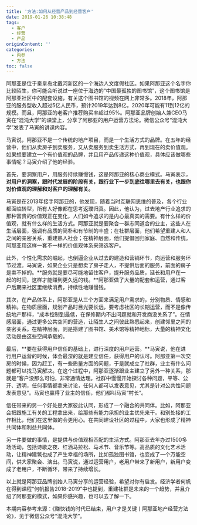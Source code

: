 ```yaml
---
title: '方法:如何从经营产品到经营客户'
date: 2019-01-26 10:38:48
tags:
  - 客户
  - 经营
  - 产品
originContent: ''
categories:
  - 内参
  - 方法
toc: false
---
```

阿那亚是位于秦皇岛北戴河新区的一个海边人文度假社区。如果阿那亚这个名字你比较陌生，你可能会听说过一座位于海边的“中国最孤独的图书馆”，这个图书馆是阿那亚社区中的配套设施，有关这个图书馆的视频在网上非常多。2018年，阿那亚的服务型收入超过5亿人民币，预计2019年达到8亿，2020年可能有11到12亿的规模。而且，阿那亚的老客户推荐购买率超过95%。阿那亚品牌创始人兼CEO马寅在“混沌大学”的课堂上，分享了阿那亚的用户运营方法论。微信公众号“混沌大学”发表了马寅的讲课内容。<escape><!-- more --></escape>

马寅说，阿那亚不是一个传统的地产项目，而是一个生活方式的品牌。在五年的经营中，他们从卖房子到卖服务，又从卖服务到卖生活方式，再到现在的卖价值观。如果想要建立一个有价值观的品牌，并且用产品传递这种价值观，具体应该做哪些事情呢？马寅介绍了他的经验。

首先，要洞察用户，用服务持续赚慢钱，这是阿那亚的核心商业模式。马寅表示，**对用户的洞察，跟时代发展的阶段有关，跟行业下一步到底往哪里去有关，也跟你对价值观的理解和对客户的理解有关。**

马寅是在2013年接手阿那亚的，他发现，随着当时互联网思维的普及，各个行业都面临转型，所有人好像都在思考返璞归真。因此，他认为，过去地产行业追求的那种富贵的价值观正在变化，人们如今追求的是内心最真实的需要。有什么样的价值观，就有什么样的生活方式。阿那亚就是要聚合一群志同道合的业主，这些人在生活层面，强调有品质的简朴和有节制的丰盛；在社群层面，他们希望重建人和人之间的亲密关系，重建熟人社会；在精神层面，他们提倡回归家庭、自然和传统。阿那亚用这样一套不一样的价值观体系来筛选客户。

此外，个性化需求的崛起，也倒逼企业从过去的建造和营销环节，向运营和服务环节过渡。马寅说，如果企业只是想卖了房子走人，不提供后面的服务，前面的房子是卖不掉的。**服务就是要尽可能地留住客户，提升服务品质，延长和用户在一起的时间，这样才能赚到更久远的钱。**阿那亚做了大量的配套和运营，通过客户后期来社区里继续消费，持续性地赚慢钱。

其次，在产品体系上，阿那亚是从三个方面来满足用户需求的，分别物质、情感和精神。在物质层面，规划产品时目光要长远，要考虑社区的长期运营，而不是像传统地产那样，“成本控制到最低，在保修期内不出问题就和开发商没关系了”。在情感层面，通过更多公共空间的营造，让陌生人之间彼此熟悉起来，创建邻里之间的亲密关系。在精神层面，则是搭建了图书馆、美术馆等精神地标，大量的精神文化活动是由这些空间承载的。

最后，**要在获得用户信任的基础上，进行深度的用户运营。**马寅说，他在进行用户运营的时候，体会最深的就是建立信任，获得用户的认可。阿那亚第一次交房的时候，因为赶工，有一些质量方面的问题，于是就成立了社群，业主有什么问题都可以找马寅解决。在这个过程中，阿那亚逐渐跟业主建立了另外一种关系，那就是“客户没那么可怕，非常通情达理。社群中慢慢开始探讨各种问题，平等、公开、透明，任何事情都拿来讨论，任何人都可以发表意见，尤其是针对公共性问题发表意见”。马寅也赢得了业主的信任，他们都叫马寅“村长”。

信任带来的另一个好处是大家彼此认同，形成了一个融合的共同体。比如，阿那亚会把跟施工有关的工程拿出来，给那些有能力承担的业主优先来干。和别处接的工作相比，他们在这里做的会更用心。在共同建设社区的过程中，大家也形成了精神共同体和利益共同体。

另一件要做的事情，是提供与价值观相匹配的生活方式。阿那亚去年办过1500多场活动，包括诗歌之夜、红酒马拉松、马术节、音乐节等。高品质的文化艺术活动，让精神建筑也成了产生幸福的场所，比如孤独图书馆，也变成了一个万能空间，供大家聚会、演出。马寅说，通过运营用户，老用户带来了新用户，新用户变成了老用户，不断循环，带来了持续增长。

以上就是阿那亚品牌创始人马寅分享的运营经验，希望对你有启发。经济学者何帆在得到课程“何帆报告2018-2019”中也提到，重建社群是未来的一个趋势，并且介绍了阿那亚的模式，如果你感兴趣，也可以去了解一下。

本期内容参考来源：《赚快钱的时代已结束，用户才是关键丨阿那亚地产经营方法论》，见于微信公众号“混沌大学”。